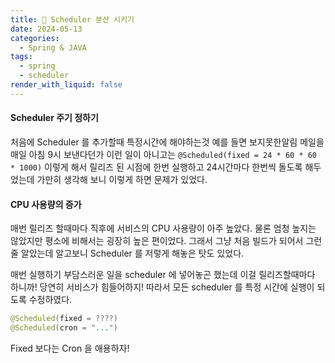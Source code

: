 ```yaml
---
title: 🎃 Scheduler 분산 시키기
date: 2024-05-13
categories:
  - Spring & JAVA
tags:
  - spring
  - scheduler
render_with_liquid: false
---
```

#### Scheduler 주기 정하기
처음에 Scheduler 를 추가할때 특정시간에 해야하는것 예를 들면 보지못한알림 메일을 매일 아침 9시 보낸다던가 이런 일이 아니고는 `@Scheduled(fixed = 24 * 60 * 60 * 1000)` 이렇게 해서 릴리즈 된 시점에 한번 실행하고 24시간마다 한번씩 돌도록 해두었는데 가만히 생각해 보니 이렇게 하면 문제가 있었다.

#### CPU 사용량의 증가
매번 릴리즈 할때마다 직후에 서비스의 CPU 사용량이 아주 높았다. 물론 엄청 높지는 않았지만 평소에 비해서는 굉장히 높은 편이었다. 그래서 그냥 처음 빌드가 되어서 그런줄 알았는데 알고보니 Scheduler 를 저렇게 해놓은 탓도 있었다.

매번 실행하기 부담스러운 일을 scheduler 에 넣어놓곤 했는데 이걸 릴리즈할때마다 하니까! 당연히 서비스가 힘들어하지! 따라서 모든 scheduler 를 특정 시간에 실행이 되도록 수정하였다.

```java
@Scheduled(fixed = ????)
@Scheduled(cron = "...")
```

Fixed 보다는 Cron 을 애용하자!